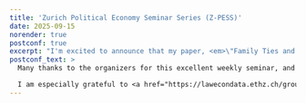 ```yaml
---
title: 'Zurich Political Economy Seminar Series (Z-PESS)'
date: 2025-09-15
norender: true
postconf: true
excerpt: "I'm excited to announce that my paper, <em>\"Family Ties and Undermined Accountability in Italian Municipalities\"</em>, has been accepted for presentation at the <a href=\"https://pp.ethz.ch/zpess.html\">Zurich Political Economy Seminar Series (Z-PESS)</a>, hosted by the Immigration Policy Lab at ETH Zurich on October 1, 2025."
postconf_text: >
  Many thanks to the organizers for this excellent weekly seminar, and for the opportunity to present my paper.

  I am especially grateful to <a href="https://lawecondata.ethz.ch/group/scientific-team/torchetti.html">Gianmarco Torchetti</a> for his extremely valuable and insightful discussion of our paper.<br><br>
---
```

